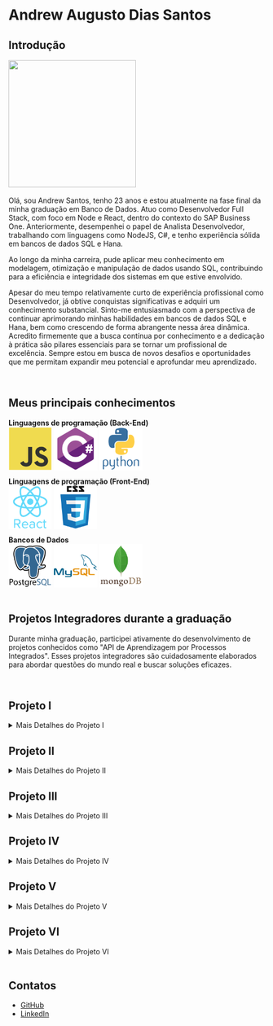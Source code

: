 # Andrew Augusto Dias Santos

## Introdução

<img src="https://avatars.githubusercontent.com/u/81338441?v=4" height="250" width="250"/>

   Olá, sou Andrew Santos, tenho 23 anos e estou atualmente na fase final da minha graduação em Banco de Dados. Atuo como Desenvolvedor Full Stack, com foco em Node e React, dentro do contexto do SAP Business One. Anteriormente, desempenhei o papel de Analista Desenvolvedor, trabalhando com linguagens como NodeJS, C#, e tenho experiência sólida em bancos de dados SQL e Hana.

Ao longo da minha carreira, pude aplicar meu conhecimento em modelagem, otimização e manipulação de dados usando SQL, contribuindo para a eficiência e integridade dos sistemas em que estive envolvido.

Apesar do meu tempo relativamente curto de experiência profissional como Desenvolvedor, já obtive conquistas significativas e adquiri um conhecimento substancial. Sinto-me entusiasmado com a perspectiva de continuar aprimorando minhas habilidades em bancos de dados SQL e Hana, bem como crescendo de forma abrangente nessa área dinâmica. Acredito firmemente que a busca contínua por conhecimento e a dedicação à prática são pilares essenciais para se tornar um profissional de excelência. Sempre estou em busca de novos desafios e oportunidades que me permitam expandir meu potencial e aprofundar meu aprendizado.

<br>

## Meus principais conhecimentos

  <div style="margin-top: 10px; font-weight: bold;">Linguagens de programação (Back-End)</div>
  <div style="display: inline_block">
    <img src="https://github.com/devicons/devicon/blob/master/icons/javascript/javascript-original.svg" width="85" height="85" />
    <img src="https://github.com/devicons/devicon/blob/master/icons/csharp/csharp-original.svg" width="85" height="85" />
    <img src="https://github.com/devicons/devicon/blob/master/icons/python/python-original-wordmark.svg" width="85" height="85" />
  </div>
  <div style="margin-top: 10px; font-weight: bold;">Linguagens de programação (Front-End)</div>
  <div style="display: inline_block">
    <img src="https://github.com/devicons/devicon/blob/master/icons/react/react-original-wordmark.svg" width="85" height="85" />
    <img src="https://github.com/devicons/devicon/blob/master/icons/css3/css3-original-wordmark.svg" width="85" height="85" />  
  </div>
  <div style="margin-top: 10px; font-weight: bold;">Bancos de Dados</div>
  <div style="display: inline_block">
    <img src="https://github.com/devicons/devicon/blob/master/icons/postgresql/postgresql-original-wordmark.svg" width="85" height="85" />
    <img src="https://github.com/devicons/devicon/blob/master/icons/mysql/mysql-original-wordmark.svg" width="85" height="85" />  
    <img src="https://github.com/devicons/devicon/blob/master/icons/mongodb/mongodb-original-wordmark.svg" width="85" height="85" />
  </div>

<br>

## Projetos Integradores durante a graduação 
   Durante minha graduação, participei ativamente do desenvolvimento de projetos conhecidos como "API de Aprendizagem por Processos Integrados". Esses projetos integradores são cuidadosamente elaborados para abordar questões do mundo real e buscar soluções eficazes.

<br>

## Projeto I

<details>
  
<summary>
         Mais Detalhes do Projeto I
</summary>

# Assistente Virtual - Ibet

<br>
     
![image](https://bstqb.org.br/b9/sites/default/files/styles/max_325x325/public/2021-07/fatec.png?itok=2yof3fX8)

##### *Figura 01. Logo Fatec - Profº Jassen Vidal*

   A Fatec é uma instituição de ensino superior pública, mantida pelo estado, onde todos os cursos disponibilizados são de acesso gratuito. A formação de um Tecnólogo na Fatec vai além dos aspectos técnicos, incorporando também uma base sólida de valores sociais, éticos, filosóficos e ambientais. Essa abordagem visa transformar o indivíduo em um profissional consciente de seu papel e responsabilidades dentro da sociedade à qual pertence.

![image](https://github.com/criskurim/CodeYCode/blob/main/Imagens/logo-removebg-preview.png)

##### *Figura 02. Logo do Projeto Ibet Assistente*

### Visão do Projeto

   A assistente virtual Ibet foi desenvolvida com a finalidade de proporcionar aos usuários uma maneira eficiente de acessar informações relacionadas a esportes. Ela oferece diversas funcionalidades que visam facilitar a experiência do usuário nesse contexto. Algumas das características que a Ibet oferece incluem:

   <strong>Definição de Alarmes para Jogos</strong>: A assistente Ibet permite que os usuários configurem alarmes para serem notificados sobre jogos específicos. Isso garante que eles fiquem atualizados sobre as partidas de seu interesse.
Placares de Jogos em Tempo Real: A Ibet fornece placares atualizados em tempo real para jogos em andamento. Isso permite que os usuários acompanhem os resultados instantaneamente, sem atrasos.

   <strong>Acesso a Jogos Antigos</strong>: Além de informações sobre jogos atuais, a Ibet também disponibiliza detalhes sobre jogos antigos. Isso possibilita que os usuários revivam momentos marcantes no mundo esportivo.

   <strong>Vídeos e Conteúdo Relacionado</strong>: A assistente oferece acesso a vídeos e conteúdo relacionado a esportes, permitindo que os usuários assistam a momentos emocionantes, entrevistas e análises.

   <strong>Interação por Comando de Voz</strong>: O grande diferencial da aplicação é a interação por meio de comandos de voz. Os usuários podem obter todas as informações necessárias sem precisar digitar ou clicar em botões. Isso torna a experiência mais conveniente e intuitiva.

A Ibet foi projetada para entregar informações de forma interativa, proporcionando aos usuários uma experiência rica em conteúdo esportivo sem os incômodos de interações tradicionais. Com sua funcionalidade de comando de voz, a assistente busca tornar a busca por informações esportivas mais prática e acessível.

Link do repositório do projeto: [Repositório](https://github.com/AndrewAugusto/Ibet_Assistente)

### Tecnologias adotadas no Projeto

<div style="text-align: center;">
  <div style="margin-top: 10px; font-weight: bold;">BackEnd</div>
  <div style="display: inline_block">
    <img src="https://github.com/devicons/devicon/blob/master/icons/python/python-original-wordmark.svg" width="85" height="85" />
  </div>
</div>
<div style="text-align: center;">
  <div style="margin-top: 10px; font-weight: bold;">Banco de Dados</div>
  <div style="display: inline_block">
    <img src="https://github.com/devicons/devicon/blob/master/icons/sqlite/sqlite-original.svg" width="85" height="85" />
  </div>
</div>

## Iniciativas Implementadas:
  Desempenhei um papel crucial na implementação da tecnologia de reconhecimento de voz na API, onde criamos um algoritmo que permitisse a execução do serviço em segundo plano, no modo Standby. Essa abordagem garante que a tecnologia seja ativada somente quando chamada, otimizando os recursos e proporcionando uma experiência eficiente aos usuários.
  
<details open><summary>Informações sobre a Lógica do Sistema</summary>
 
   1. Algoritmo para reconhecimento de voz.
     
   ```python
   
   def ouvir_microfone():
    microfone = SpeechRecognition.Recognizer()
    with SpeechRecognition.Microphone() as source:
        microfone.adjust_for_ambient_noise(source)
        audio = microfone.listen(source)
        try:
            frase = microfone.recognize_google(audio, language='pt-BR')
            return frase
        except SpeechRecognition.UnknownValueError:
            return "Não entendi!"   
	    
   ```
     
   O ponto inicial foi criar uma instância do objeto Recognizer() da biblioteca SpeechRecognition. Em seguida, a função entra em um bloco "with" para configurar e usar o microfone como fonte de 
entrada de áudio.
Dentro do bloco "with", o método "adjust_for_ambient_noise()" é chamado para ajustar automaticamente o nível de ruído de fundo para melhorar a precisão da transcrição.
Em seguida, o método "listen()" é chamado para gravar o áudio da fonte (microfone) e armazená-lo na variável "audio".
Depois disso, a função tenta transcrever o áudio em texto usando a API do Google Speech Recognition (recognize_google), especificando a linguagem de entrada como "pt-BR" (português do
Brasil).
Se a transcrição for bem-sucedida, o texto é armazenado na variável "frase" e retornado pela função. Caso contrário, se o reconhecimento de fala falhar ou não for compreendido, a função 
retornará a mensagem "Não entendi!".

<details close></summary></summary>

Clique [aqui](https://github.com/AndrewAugusto/Ibet_Assistente) para mais detalhes do projeto.
	
</details>

</details>   

   Com certeza, ao desenvolver a assistente, priorizamos a sua capacidade de ser executada em segundo plano e entrar em ação imediatamente quando chamada. Isso foi feito com o objetivo de reduzir ao máximo a necessidade de interação física por parte do usuário, como inserção manual de informações via teclado ou mouse. A nossa abordagem visa proporcionar uma experiência mais fluida e prática, permitindo que os usuários interajam com a assistente por meio de comandos de voz, minimizando a barreira entre eles e as informações que estão buscando. Isso não apenas aumenta a eficiência, mas também torna a experiência mais intuitiva e acessível para um amplo público.

 <details open><summary>Informações código Front-End</summary>
  
   1. Trecho do código responsável de receber o retorno do back-end, da explicação citada acima.
     
   ```js
   
        this.total = this.noDiscount += (element.price  * element.quantidade);

        this.service.getDiscount(this.id, this.quantidade, this.total, this.categoria).subscribe(
            response =>
            { const product : Product = new Product();
              this.discount = response;
              this.product.discount = this.discount
              this.finalPrice = this.finalPrice += (element.price * element.quantidade)-(this.discount)
              console.log("teste", this.categoria)
            errorResponse => console.log(errorResponse)
        })
    });
         
         ...
         
         return new ResponseEntity<>(desconto, HttpStatus.OK);     
   ```
	
   - Esse método é responsável por passar os parâmetros para o back-end, processar a informação e direcionar o retorno para a camada de visualização do usuário,
  sendo um trecho importante pois enviar dados, processa o retorno e já devolve os resultados para usuário.
    
<details close></summary></summary>

Clique [aqui](https://github.com/AndrewAugusto/Ibet_Assistente) para mais detalhes do Projeto.

</details>

</details> 

## Aprendizados Efetivos

* Iniciei minha jornada com a linguagem de programação Python, abrindo portas para novas possibilidades.
* Adquiri uma compreensão profunda da metodologia ágil Scrum, aplicando seus princípios de forma prática.
* Optei por adotar o paradigma de programação imperativo para construir meu projeto, utilizando uma abordagem estruturada.
* Desenvolvi uma base sólida em lógica de programação, capacitando-me para resolver desafios computacionais de maneira eficaz.
* Introduzi e utilizei com sucesso as primeiras estruturas de dados em meu projeto, explorando as capacidades da linguagem Python.
* Minhas habilidades de comunicação estão em constante evolução, contribuindo para uma melhor interação com colegas e stakeholders.

#### Hard Skills Desenvolvidas

* Desenvolvimento do backend com Python, criando aplicações robustas.
* Criação de APIs para fornecer serviços e funcionalidades.
* Domínio do versionamento de código com o uso do Git.
* Capaz de projetar a arquitetura de sistemas alinhada aos requisitos funcionais e não funcionais.
* Experiência no desenvolvimento integrado com bancos de dados relacionais.

</details>

## Projeto II

<details>
  
<summary>
	Mais Detalhes do Projeto II
</summary>

# SGBD (Sistema de Gerenciamento de Banco de Dados)

### Parceiro Acadêmico
	
<br/>
	
<img src="https://necto.com.br/wp-content/uploads/2023/04/cropped-Frame-1.png"/>

##### *Figura 01. Logo Necto System Fonte([Necto](https://necto.com.br))*

A empresa Necto System situada no Parque Tecnológico de São José dos Campos, propôs o seguinte desafio baseado na metodologia ágil Scrum.

### Visão do Projeto

   Foi construido uma integração crucial para a coleta de informações diretamente dos servidores, visando a criação de uma série histórica de dados. A concepção por trás disso era criar uma aplicação que pudesse realizar a coleta regular de métricas de um ou mais Sistemas Gerenciadores de Banco de Dados remotos. Essa ferramenta é projetada para fornecer informações valiosas ao usuário, permitindo que tomem decisões informadas em relação à manutenção, balanceamento, escalabilidade e melhorias necessárias nos seus SGBDs, bancos de dados e infraestrutura de servidores.

   Ao realizar essa integração, o objetivo é capacitar os usuários a monitorar de perto o desempenho de seus sistemas, identificar tendências ao longo do tempo e agir de forma proativa para otimizar e manter a estabilidade de suas operações. Ao fornecer uma visão holística das métricas do sistema, essa aplicação permite que os usuários tomem decisões fundamentadas sobre ajustes necessários, sejam eles relacionados a melhorias na eficiência dos bancos de dados, balanceamento de carga ou mesmo escalonamento da infraestrutura para atender às demandas crescentes.

   Essa iniciativa reflete um entendimento avançado das necessidades de gestão de banco de dados e infraestrutura, demonstrando a capacidade de criar soluções práticas para otimizar a operação dos sistemas e garantir sua confiabilidade e eficácia contínuas.

Link do repositório do projeto: [Repositório](https://github.com/apibanco/Vigilant)

### Tecnologias adotadas na solução

<div style="text-align: center;">
  <div style="margin-top: 10px; font-weight: bold;">BackEnd</div>
  <div style="display: inline_block">
    <img src="https://github.com/devicons/devicon/blob/master/icons/java/java-original-wordmark.svg" width="85" height="85" />
    <img src="https://github.com/devicons/devicon/blob/master/icons/spring/spring-original-wordmark.svg" width="85" height="85" />
  </div>
</div>
<div style="text-align: center;">
  <div style="margin-top: 10px; font-weight: bold;">FrontEnd</div>
  <div style="display: inline_block">
    <img src="https://github.com/devicons/devicon/blob/master/icons/angularjs/angularjs-original-wordmark.svg" width="85" height="85" />
    <img src="https://github.com/devicons/devicon/blob/master/icons/css3/css3-original-wordmark.svg" width="85" height="85" />  
    <img src="https://github.com/devicons/devicon/blob/master/icons/bootstrap/bootstrap-original-wordmark.svg" width="85" height="85" />
  </div>
</div>
<div style="text-align: center;">
  <div style="margin-top: 10px; font-weight: bold;">Banco de Dados</div>
  <div style="display: inline_block">
    <img src="https://github.com/devicons/devicon/blob/master/icons/postgresql/postgresql-original-wordmark.svg" width="85" height="85" />
  </div>
</div>

## Informações sobre a Lógica do Sistema:

   Assumi a responsabilidade crucial de implementar a lógica que permite a integração se conectar ao banco de dados, a fim de realizar a coleta periódica de parametrizações. Além disso, fui encarregado de criar as consultas (queries) necessárias para recuperar os dados e desenvolver procedimentos armazenados (procedures) para a execução eficiente dessas operações.

   Essa tarefa implica um profundo entendimento das estruturas de banco de dados e suas nuances, demonstrando habilidades sólidas em design de consultas, otimização de desempenho e conhecimento técnico na criação de procedimentos que automatizam processos complexos. Ao implementar essa lógica, fui capaz de fornecer à integração a capacidade de extrair informações relevantes de forma eficaz e precisa, garantindo que as parametrizações fossem coletadas de maneira confiável.

   Minha contribuição na criação de consultas e procedures reforça minha habilidade de traduzir requisitos de negócios em ações concretas no ambiente de banco de dados. Além disso, demonstra meu conhecimento sólido em SQL e meu compromisso em desenvolver soluções robustas que atendam às necessidades do projeto e da equipe.

<details open><summary>Informações código Back-End</summary>
    
   1. Algoritmo para conexão com o Banco de Dados (Postgress).
     
   ```js
   
	public conexao(){
			url = "jdbc:postgresql://localhost:5432/teste";
			usuario = "postgres";
			senha = "toto185100";

			try {
				Class.forName("org.postgresql.Driver");
				con = DriverManager.getConnection(url,usuario,senha);
				System.out.println("Conexão realizada com sucesso!!!");
			} catch (Exception e) {
				e.printStackTrace();
			}
			ExibirTamanhoTabelas(con);
	};

	public static void ExibirTamanhoTabelas(Connection con) {
		String sql = "SELECT 
				esquema, 
				tabela,
				pg_size_pretty(pg_relation_size(esq_tab)) AS tamanho,
				pg_size_pretty(pg_total_relation_size(esq_tab)) AS tamanho_total,
			      FROM 
				(SELECT 
				    tablename AS tabela,
				    schemaname AS esquema,
				    schemaname||'.'||tablename AS esq_tab
				FROM
				    pg_catalog.pg_tables
				WHERE 
				    schemaname NOT IN ('pg_catalog', 'information_schema', 'pg_toast') ) AS x
				ORDER BY 
				    pg_total_relation_size(esq_tab) DESC; ";

		try {
			PreparedStatement pesquisa = con.prepareStatement(sql);
			ResultSet result = pesquisa.executeQuery();
			while(result.next()) {
				System.out.println("NOME: " + result.getString("tabela"));
				System.out.println("TAMANHO: "+result.getString("tamanho"));
				System.out.println("TAMANHO TOTAL: " + result.getString("tamanho_total"));
			}
		} catch(Exception e) {
		    e.printStackTrace();
		}
	}
	
   ```
   
   No primeiro trecho deste código acima, são definidas as informações necessárias para a conexão com o banco de dados local. A variável "url" contém a URL de conexão com o banco, a porta padrão do PostgreSQL e o nome do banco de dados.

Em seguida, dentro de um bloco try-catch, o código tenta estabelecer a conexão com o banco de dados. A linha Class.forName("org.postgresql.Driver") carrega dinamicamente o driver JDBC necessário para se comunicar com o PostgreSQL. Em seguida, DriverManager.getConnection(url,usuario,senha) estabelece a conexão com o banco de dados usando as informações fornecidas. Se a conexão for estabelecida com sucesso, a mensagem "Conexão realizada com sucesso!!!" é exibida. Caso ocorra algum erro durante a conexão, a exceção é capturada e o rastreamento de pilha do erro é impresso.

Após a conexão ser estabelecida, há uma chamadas de método chamando "ExibirTamanhoTabelas". Esse método exibe o tamanho das tabelas do banco de dados através de um retorno de uma query consultando através da conexão realizada.
	
<details close></summary></summary>

Clique [aqui](https://github.com/apibanco/Vigilant) para mais detalhes do prijeto.

</details>

</details>   

- Auxiliei também a integração completa das chamadas de todos os métodos do Back-End. Durante esse processo, além de criar alguns métodos, desempenhei um papel fundamental na realização de testes para validar as requisições.

  Essa etapa é de extrema importância, pois envolve garantir que cada funcionalidade do Back-End esteja operando de maneira correta e coesa. Ao criar e implementar esses métodos, pude contribuir para a construção de uma aplicação robusta e funcional. Os testes que conduzi permitiram identificar possíveis problemas e assegurar que as requisições feitas à API estivessem fornecendo os resultados esperados.

  A abordagem sistemática e a atenção aos detalhes nos testes ilustram o compromisso em oferecer um produto final de alta qualidade, além de evidenciar minhas habilidades em depuração e solução de problemas.

  <details open><summary>Detalhes da Interface do Usuário</summary>
  
   1. Trecho do algoritmo responsável por receber o retorno do back-end.
     
   ```js
   
        public class Principal {

		public static void main(String[] args) throws IOException {
			LoginModel loginModel = LoginController.PreencherLogin();
			Menu menu = new Menu(loginModel);
			Properties prop = LoginController.getProp();
			String openMenu = prop.getProperty("openMenu");

			if (openMenu.equals("y")) {
				menu.startmenu();
			} else {
				ImprimeMetricas imprimeMetricas = new ImprimeMetricas(loginModel);
				imprimeMetricas.tamanhobancos();
				imprimeMetricas.tamanhoTabelas();
				imprimeMetricas.selectsChamadas1000x();
				imprimeMetricas.SelectMaisDemoradas();
				imprimeMetricas.selectsMaisDemoradasMedia();
				imprimeMetricas.conflicts();
			}
		}
	}
	
   ```

O código é uma classe Java chamada "Principal".
Na primeiro trecho do código, uma instância da classe "LoginModel" é criada chamada "loginModel", e o método estático "PreencherLogin()" da classe "LoginController" é chamado para preencher os dados do login.
Em seguida, uma instância da classe "Menu" chamada "menu" é criada, passando o objeto "loginModel" como argumento para o construtor da classe "Menu".
A próxima linha cria uma instância da classe "Properties" chamada "prop" e chama o método estático "getProp()" da classe "LoginController" para obter um objeto "Properties".
Em seguida, a propriedade chamada "openMenu" é recuperada do objeto "Properties" e armazenada na variável "openMenu" como uma string.
Em seguida, o código verifica se o valor da variável "openMenu" é igual a "y". Se for, o método "startmenu()" é chamado no objeto "menu". Caso contrário, uma instância da classe "ImprimeMetricas" chamada "imprimeMetricas" é criada, passando o objeto "loginModel" como argumento para o construtor. Em seguida, vários métodos são chamados nessa instância, como "tamanhobancos()", "tamanhoTabelas()", "selectsChamadas1000x()", "SelectMaisDemoradas()", "selectsMaisDemoradasMedia()" e "conflicts()". Esses métodos provavelmente realizam diferentes operações relacionadas a métricas e análises de um sistema.

<details close></summary></summary>

</details>

## Conhecimentos Úteis Adquiridos

* Ao longo do desenvolvimento do projeto, foi aproveitado a valiosa oportunidade de adquirir um profundo conhecimento sobre sistemas de gerenciamento de banco de dados (SGBDs), capacitando-me a coletar e manipular informações de maneira altamente eficiente para a geração de séries históricas e métricas de grande relevância para os usuários da aplicação.
* Essa experiência enriqueceu consideravelmente minhas habilidades na manipulação de dados dentro de ambientes de banco de dados. Pude aprimorar minha capacidade de criar consultas SQL e utilizar diversos comandos para extrair informações específicas e impactantes. Além disso, aproveitei a oportunidade para explorar e me familiarizar profundamente com ferramentas de gerenciamento de banco de dados, como o PostgreSQL, aplicando-as de maneira excepcionalmente eficaz.
* Minha contribuição desempenhou um papel fundamental no desenvolvimento da aplicação, uma vez que pude criar consultas e rotinas que viabilizaram a coleta de métricas cruciais, como o dimensionamento das tabelas e do próprio banco de dados. Essas métricas forneceram insights inestimáveis aos usuários, permitindo-lhes uma compreensão mais completa da situação e da evolução do sistema, além de respaldar decisões informadas com base nesses dados.
* Ao longo desse processo, aprofundei minha compreensão dos princípios fundamentais que regem um SGBD e a importância de estruturar e organizar os dados de maneira adequada para facilitar operações futuras. A experiência também me mostrou a relevância de otimizar consultas e operações de banco de dados, contribuindo para um desempenho mais eficiente e uma experiência geral mais satisfatória para os usuários.
* Como resultado, minha atuação no projeto não apenas se limitou à coleta e manipulação de dados, mas também envolveu a criação de um ambiente de banco de dados resiliente e otimizado. Esse aspecto desempenhou um papel essencial no sucesso da aplicação como um todo. A experiência adquirida nesse processo me concedeu um conhecimento profundo e uma base sólida para futuros empreendimentos que envolvam a gestão de dados e o uso de SGBDs.

</details>
  
</details>

## Projeto III

<details>
  
<summary>
	 Mais Detalhes do Projeto III
</summary>

# Motor para Regra de Promoções

### Parceiro Acadêmico

<br/>

![image](https://static.wixstatic.com/media/456d95_d8bfdcb4942b46c69950e9616742df4e~mv2.png/v1/fill/w_156,h_124,al_c,q_85,usm_0.66_1.00_0.01,enc_auto/Logo%20MidAll.png)

##### *Figura 01. Logo MidAll Fonte([MidAll](www.midall.com.br))*

   A empresa MidAll situada no Parque Tecnológico de São José dos Campos, propôs o seguinte desafio baseado na metodologia ágil Scrum.

### Visão do Projeto

Foi apresentado um desafio pela empresa parceira apresentou um desafio interessante relacionado à criação de promoções em um ambiente de E-commerce. Para abordar essa demanda, desenvolvemos um motor de regras acompanhado de uma interface intuitiva, que permitisse o cadastro simplificado das regras das promoções.

Essa solução teve como objetivo proporcionar uma abordagem eficiente e flexível para a gestão de promoções, permitindo que a equipe de marketing e vendas pudesse criar, ajustar e monitorar promoções de forma ágil e personalizada. O motor de regras, com sua lógica subjacente, permitiu a definição de critérios específicos para a ativação das promoções, como combinações de produtos, valores de compra e outros fatores relevantes.

A interface de cadastro simplificou o processo ao máximo, eliminando a necessidade de conhecimento técnico avançado. Os colaboradores da empresa puderam criar e ajustar regras de promoções de acordo com as metas de marketing e os objetivos comerciais.

Com essa solução, a MidAll conseguiu atender às suas necessidades de promoções de maneira eficiente e escalável, impulsionando as vendas e a satisfação do cliente. A abordagem de motor de regras e interface de cadastro trouxe mais flexibilidade e autonomia à equipe, garantindo a criação de promoções personalizadas e impactantes no cenário do E-commerce.

Link do repositório do projeto: [Repositório](https://github.com/Doc-Docker/APIMidAll)

### Tecnologias adotadas na solução

<div style="text-align: center;">
  <div style="margin-top: 10px; font-weight: bold;">BackEnd</div>
  <div style="display: inline_block">
    <img src="https://github.com/devicons/devicon/blob/master/icons/java/java-original-wordmark.svg" width="85" height="85" />
    <img src="https://github.com/devicons/devicon/blob/master/icons/spring/spring-original-wordmark.svg" width="85" height="85" />
  </div>
</div>
<div style="text-align: center;">
  <div style="margin-top: 10px; font-weight: bold;">FrontEnd</div>
  <div style="display: inline_block">
    <img src="https://github.com/devicons/devicon/blob/master/icons/angularjs/angularjs-original-wordmark.svg" width="85" height="85" />
    <img src="https://github.com/devicons/devicon/blob/master/icons/css3/css3-original-wordmark.svg" width="85" height="85" />  
    <img src="https://github.com/devicons/devicon/blob/master/icons/bootstrap/bootstrap-original-wordmark.svg" width="85" height="85" />
  </div>
</div>
<div style="text-align: center;">
  <div style="margin-top: 10px; font-weight: bold;">Banco de Dados</div>
  <div style="display: inline_block">
    <img src="https://github.com/devicons/devicon/blob/master/icons/sqlite/sqlite-original-wordmark.svg" width="85" height="85" />
  </div>
</div>

## Conhecimentos Úteis Adquiridos

   Assumi a responsabilidade crucial de implementar a lógica do motor de regras na API, desempenhando um papel central na criação de um algoritmo avançado. Esse algoritmo foi projetado para calcular os valores passados como parâmetros, em retorno, fornecer a melhor promoção a ser aplicada no carrinho de compras do usuário.

   Essa tarefa exige um profundo entendimento das diferentes regras de promoção e de como elas interagem com os valores específicos de compra. Ao criar esse algoritmo, você demonstrou um domínio sólido das lógicas de cálculo e das nuances das promoções, considerando diversos cenários para determinar qual promoção seria mais vantajosa para o cliente.

   Além disso, sua contribuição na criação deste motor de regras demonstra habilidades de programação avançadas, como o desenvolvimento de algoritmos complexos e a capacidade de traduzir requisitos de negócios em lógica computacional. A aplicação prática do algoritmo também demonstra seu compromisso em criar uma experiência de compra otimizada para os usuários, onde eles possam se beneficiar ao máximo das promoções disponíveis.

   Seu papel na implementação da lógica do motor de regras foi essencial para a funcionalidade e sucesso da aplicação, oferecendo aos usuários a melhor promoção possível com base em suas compras. Isso destaca sua capacidade de resolver problemas complexos e criar soluções técnicas que têm um impacto direto nas operações comerciais.

<details open><summary>Informações sobre a Lógica do Sistema</summary>
  
   1. Algoritmo de cálculo de valores das promoções.
     
   ```js
   
   public ResponseEntity<?> retornaProdutoPromocao(@RequestBody Integer id, Integer quantidade, Integer total, Integer categoria) {
		       List<ProductPromotion> promotios = productPromotionRepository.findAll();
		       List<ProductPromotion> productPromotion = new ArrayList<ProductPromotion>();

		       Product product = productService.findById(id);
		       productPromotion.addAll(product.getProductPromotions());
		       int new = productPromotion.size();
         
         ...
         
         return new ResponseEntity<>(desconto, HttpStatus.OK);     
   ```
   
   Consumido na camada controller através de um método com uma anotação HTTP, no caso dessa requisição foi utilizado o verbo Post. 
     
   O algoritmo mostrado é responsável por receber os parâmetros vindos do front end, esses parâmetros são filtrados por algumas condições, verificando o melhor valor de retorno para uma 
   determinado produto que esteja em uma promoção, esse retorno é devolvido para camada controller que por sua vez devolve o resultado para a interface.

<details close></summary></summary>

Click [aqui](https://github.com/Doc-Docker/APIMidAll) para mais detalhes do projeto.
	
</details>

</details>   

  Minha participação no projeto incluiu um papel ativo na integração entre o Front-End e o Back-End, onde interagi na criação de diversos métodos e na condução de testes para validar as requisições.

  Ao participar da integração entre essas duas partes fundamentais do sistema, contribuí para assegurar que a comunicação entre elas ocorresse de maneira suave e confiável. A criação de métodos no Back-End permitiu que o Front-End pudesse acessar e manipular dados e funcionalidades, garantindo a funcionalidade harmoniosa da aplicação como um todo.

  A condução de testes para validar as requisições é uma etapa crucial para verificar se todas as partes do sistema estão funcionando conforme o esperado. Seu papel na execução desses testes evidencia seu comprometimento em entregar um produto de alta qualidade, minimizando possíveis erros e garantindo uma experiência consistente para os usuários.

  Essa contribuição demonstra suas habilidades técnicas na criação de métodos funcionais e na realização de testes rigorosos. Além disso, ressalta sua capacidade de trabalhar de forma colaborativa entre as equipes de Front-End e Back-End, garantindo que a aplicação final seja coesa e eficaz.

  Seu envolvimento na integração entre o Front-End e o Back-End teve um impacto direto na funcionalidade e usabilidade da aplicação, assegurando que os usuários possam interagir com uma interface responsiva e que todas as suas ações sejam processadas com precisão nos bastidores.

 <details open><summary>Detalhes da Interface do Usuário</summary>
    
   1. Algoritmo responsável de receber o retorno do back-end.  
     
   ```js
   
        this.total = this.noDiscount += (element.price  * element.quantidade);

        this.service.getDiscount(this.id, this.quantidade, this.total, this.categoria).subscribe(
            response =>
            { const product : Product = new Product();
              this.discount = response;
              this.product.discount = this.discount
              this.finalPrice = this.finalPrice += (element.price * element.quantidade)-(this.discount)
              console.log("teste", this.categoria)
            errorResponse => console.log(errorResponse)
        })
    });
         
         ...
         
         return new ResponseEntity<>(desconto, HttpStatus.OK);    
 
   ```
 
  - Esse método é responsável por passar os parâmetros para o back-end, processar a informação e direcionar o retorno para a camada de visualização do usuário, sendo um trecho importante 
pois enviar dados, processa o retorno e já devolve os resultados para usuário. 

<details close></summary></summary>

Click [aqui](https://github.com/Doc-Docker/APIMidAll/blob/main/frontend-midall/src/app/cart.service.ts) para mais detalhes do projeto

</details>

</details> 

- Participei de forma efetiva na implementação de DTO's.

 <details open><summary>Informações sobre a Lógica do Sistema</summary>
    
   ```js

	@AllArgsConstructor
	@NoArgsConstructor
	@Data
	@EqualsAndHashCode(of={"id"})
	public class ProductDTO implements Serializable {
	    private static final long serialVersionUID = 1L;
	    private Integer id;

	    @NotBlank(message = "Name is required")
	    private String name;

	    @PositiveOrZero(message = "Price must be a value higher or equal to 0")
	    private Double price;

	    private List<CategoryDTO> categories = new ArrayList<>();

	    public ProductDTO(Product product) {
		this.id = product.getId();
		this.name = product.getName();
		this.price = product.getPrice();
	    }

	}
 
   ```
 
O trecho acima define uma classe chamada ProductDTO no pacote com.backend.backend.dto. Essa classe representa um objeto de transferência de dados (DTO) para a entidade Product.
A classe ProductDTO implementa a interface Serializable, o que permite que os objetos dessa classe sejam serializados e desserializados.
A classe possui os seguintes campos:

- <strong>id</strong>: Um campo do tipo Integer que representa o identificador do produto.
- <strong>name</strong>: Um campo do tipo String que representa o nome do produto. É anotado com @NotBlank para garantir que não esteja em branco.
- <strong>price</strong>: Um campo do tipo Double que representa o preço do produto. É anotado com @PositiveOrZero para garantir que seja maior ou igual a zero.
- <strong>categories</strong>: Uma lista de objetos CategoryDTO, representando as categorias associadas ao produto. É inicializada como uma lista vazia.

A classe possui os seguintes construtores e anotações:

- <strong>@AllArgsConstructor e @NoArgsConstructor</strong>: anotações do Lombok que geram automaticamente construtores com e sem argumentos, respectivamente.
- <strong>@Data</strong>: anotação do Lombok que gera automaticamente getters, setters, toString, equals e hashCode para todos os campos da classe.
- <strong>@EqualsAndHashCode(of={"id"})</strong>: anotação do Lombok que gera automaticamente os métodos equals e hashCode, considerando apenas o campo id.

Além disso, a classe possui um construtor adicional que recebe um objeto Product. Esse construtor é usado para converter um objeto Product em um objeto ProductDTO, copiando os valores do Product para as variáveis correspondentes em ProductDTO.

Essa classe é usada para transferir informações específicas de um produto entre diferentes partes de uma aplicação, geralmente em operações de criação, leitura, atualização e exclusão (CRUD) ou em serviços de API.

<details close></summary></summary>

Click [aqui](https://github.com/Doc-Docker/APIMidAll/blob/main/frontend-midall/src/app/cart.service.ts) para mais detalhes do projeto.

</details>

</details> 

## Conhecimentos Úteis Adquiridos

  A integração do projeto com as disciplinas do semestre ocorreu em várias frentes, sendo a mais significativa na disciplina de Engenharia de Software. Durante o desenvolvimento deste trabalho ao longo do semestre, começamos a explorar diversos padrões de projeto nessa disciplina pela primeira vez. Pela primeira vez, concentramo-nos em organizar nosso programa, que se tornaria o produto final, em camadas, seguindo padrões de arquitetura, tornando-o modular e aderindo a métodos de construção comumente utilizados no mercado e na comunidade.

Este foi um passo inicial na compreensão de competências fundamentais para qualquer desenvolvedor de software.

Outros aprendizados igualmente importantes merecem destaque:

Durante o desenvolvimento do projeto, a otimização de desempenho do sistema foi uma consideração central. Lidamos com uma base de dados de tamanho modesto, mas era necessário calcular diversos fatores para todos os seus registros. Diante disso, foi crucial pensar em métodos de processamento mais eficientes para garantir uma resposta rápida e confiável aos usuários finais. A evolução dos algoritmos de análise de dados ao longo do projeto foi de grande valia para nossa formação como profissionais desenvolvedores

#### Hard Skills Efetivamente Desenvolvidas

O conhecimento adquirido neste projeto pode ser resumido da seguinte forma:

- Desenvolvimento de aplicações back-end em Java: Sei fazer com ajuda.
- Criação de uma API HTTP que gerencia requests e respostas para um cliente: sei fazer com autonomia
- Versionamento de repositório git: Sei fazer com autonomia.
- Importação de dados de diferentes fontes e análises gerais sobre o conteúdo importado: sei fazer com ajuda
- Definir a arquitetura de um sistema de acordo com seus requisitos funcionais e não funcionais: sei fazer com ajuda
- Desenvolvimento com integração a um banco de dados relacional: Sei fazer com autonomia

#### Soft Skills Efetivamente Desenvolvidas

- <strong>Comunicação</strong>: uma habilidade que está em constante desenvolvimento, e não foi diferente nesta etapa onde foi necessário apresentar o projeto para o cliente e professores avaliadores. 
Além de ser necessário para manter um esquema organizacional eficiente, ativo e funcional entre os integrantes da equipe. 
- <strong>Gestão de Tempo</strong>: por ser o primeiro projeto em parceria com um cliente real no curso de Banco de Dados, uma empresa parceira da universidade, com prazos mais curtos para um 
desenvolvimento mais complexo e com mais requisitos, o controle do tempo foi necessário para cumprir com as entregas nos prazos determinados, buscando otimizar a eficiência.
- <strong>Gerenciamento de projetos</strong>: muitas vezes o melhor caminho pode não ser o mais claro ou o mais fácil, portanto a tomada de decisões de forma assertiva foi uma habilidade crítica para o 
desenvolvimento do projeto.

</details>

## Projeto IV

<details>
  
<summary>
	Mais Detalhes do Projeto IV
</summary>

# Sistema de abertura de chamados de suporte com níveis diferentes de acesso

### Parceiro Acadêmico
	
<br/>

![image](https://static.wixstatic.com/media/28f919_850cdd0bc47d4fbd8aa3eeb79db23bf3~mv2.png/v1/fill/w_144,h_50,al_c,q_85,usm_0.66_1.00_0.01,enc_auto/Subiter_NovoLogoCol.png)

##### *Figura 01. Logo Subiter Fonte([Subiter](https://www.subiter.com))*

### Visão do Projeto

  Enfrentamos um desafio crucial em relação à sincronização dos dados administrativos, financeiros e operacionais ligados aos nossos serviços. A ausência de organização desses dados tem acarretado demora no atendimento aos chamados e, adicionalmente, tem gerado complexidade na interpretação dos indicadores comerciais e financeiros.

### Tecnologias adotadas na solução

<div style="text-align: center;">
  <div style="margin-top: 10px; font-weight: bold;">BackEnd</div>
  <div style="display: inline_block">
    <img src="https://github.com/devicons/devicon/blob/master/icons/java/java-original-wordmark.svg" width="85" height="85" />
    <img src="https://github.com/devicons/devicon/blob/master/icons/spring/spring-original-wordmark.svg" width="85" height="85" />
  </div>
</div>
<div style="text-align: center;">
  <div style="margin-top: 10px; font-weight: bold;">FrontEnd</div>
  <div style="display: inline_block">
    <img src="https://github.com/devicons/devicon/blob/master/icons/angularjs/angularjs-original-wordmark.svg" width="85" height="85" />
    <img src="https://github.com/devicons/devicon/blob/master/icons/css3/css3-original-wordmark.svg" width="85" height="85" />  
    <img src="https://github.com/devicons/devicon/blob/master/icons/bootstrap/bootstrap-original-wordmark.svg" width="85" height="85" />
  </div>
</div>
<div style="text-align: center;">
  <div style="margin-top: 10px; font-weight: bold;">Banco de Dados</div>
  <div style="display: inline_block">
    <img src="https://github.com/devicons/devicon/blob/master/icons/sqlite/sqlite-original-wordmark.svg" width="85" height="85" />
  </div>
</div>

## Iniciativas Implementadas

  Desempenhei um papel central na implementação da lógica do motor de regras da API, desenvolvendo um algoritmo altamente funcional. Este algoritmo foi projetado para efetuar cálculos com base nos valores recebidos como parâmetros e, em resposta, determinar a promoção mais vantajosa a ser aplicada no carrinho de compras do usuário.
  
<details open><summary>Informações sobre a Lógica do Sistema</summary>
     
   ```js
   
	   public Chamado updateChamadoById(Integer id, Chamado chamado) {
			Chamado chamadoSelector = this.getChamadoById(id);

			String Ns = chamadoSelector.getAgendamento().getNumerosSerie();
			String Ns = "";
			if(chamadoSelector.getAgendamento() != null) {
				Ns = chamadoSelector.getAgendamento().getNumerosSerie();
			}

			EquipamentoSerie equipamentoSerie = this.equipamentoSerie.getById(Ns);

			if (chamado.getSituacaoChamado().equals("F") || chamado.getSituacaoChamado().equals("f")) {
				equipamentoSerie.setDisponibilidade(true);
				chamadoSelector.setEncerramentoChamado(LocalDate.now());
				this.equipamentoSerie.save(equipamentoSerie);
			}
			chamadoSelector.setCriticidadeChamado(chamado.getCriticidadeChamado());
			chamadoSelector.setDataChamado(chamado.getDataChamado());
			chamadoSelector.setDescricaoChamado(chamado.getDescricaoChamado());
			chamadoSelector.setSituacaoChamado(chamado.getSituacaoChamado());
			chamadoSelector.setSolucaoChamado(chamado.getSolucaoChamado());

			return chamadoRepository.save(chamadoSelector);
		}  

   ```
   
Este trecho é um método de atualização de chamado em uma aplicação. Vou explicar o que cada parte faz:

- O método recebe dois parâmetros: um ID do chamado a ser atualizado (representado por um número inteiro) e um objeto Chamado contendo as novas informações para atualização.
Chamado chamadoSelector = this.getChamadoById(id); - Esta linha obtém o chamado existente com o ID fornecido usando um método getChamadoById (que não está presente neste trecho de código). O chamado original é armazenado na variável chamadoSelector.

- String Ns = chamadoSelector.getAgendamento().getNumerosSerie(); - Esta linha extrai o número de série (atributo numerosSerie) do objeto Agendamento dentro do chamado selecionado e o armazena na variável Ns.

- String Ns = ""; - Parece haver um erro neste trecho, pois a variável Ns já foi declarada anteriormente.

- if(chamadoSelector.getAgendamento() != null) { Ns = chamadoSelector.getAgendamento().getNumerosSerie(); } - Esta condição verifica se o objeto Agendamento dentro do chamado selecionado não é nulo. Se não for nulo, o número de série é atribuído à variável Ns.

- EquipamentoSerie equipamentoSerie = this.equipamentoSerie.getById(Ns); - Aqui, é obtido um objeto EquipamentoSerie com base no número de série obtido. O método getById (que pertence a uma instância de equipamentoSerie, provavelmente uma classe) é usado para obter o objeto correspondente ao número de série.

- if (chamado.getSituacaoChamado().equals("F") || chamado.getSituacaoChamado().equals("f")) { ... } - Esta condição verifica se a situação do chamado recebido é igual a "F" ou "f". Se for, o seguinte bloco de código será executado:

  a. equipamentoSerie.setDisponibilidade(true); - Define a disponibilidade do objeto equipamentoSerie como verdadeira.

  b. chamadoSelector.setEncerramentoChamado(LocalDate.now()); - Define a data de encerramento do chamado selecionado como a data atual (representada por LocalDate.now()).

  c. this.equipamentoSerie.save(equipamentoSerie); - Salva as alterações feitas no objeto equipamentoSerie no banco de dados ou em algum outro local de armazenamento.

As linhas seguintes atualizam várias propriedades do chamado selecionado com os valores fornecidos no objeto chamado.
- return chamadoRepository.save(chamadoSelector); - Por fim, o chamado selecionado, com todas as atualizações realizadas, é salvo utilizando o método save de um repositório chamado chamadoRepository (que não está presente neste trecho de código), e o chamado atualizado é retornado.

<details close></summary></summary>

Click [aqui](https://github.com/Doc-Docker/APISubiter) para mais detalhes do projeto.

</details>

</details>   

- Tive uma participação ativa na integração entre o Front-End e Back-End, desempenhando um papel crucial na criação de vários métodos e na execução de testes para assegurar a validade das requisições.

 <details open><summary>Detalhes da Interface do Usuário</summary>
       
   ```js
   
        import {http} from './config'
	export default{
	    listar:(token) =>{
		return http.get('/chamados', {headers:{Authorization: `Bearer ${token}`}})
	    },
	    salvar:(suporte)=>{
		return http.post('/chamados', suporte)
	    },
	    deletar:(id)=>{
		return http.delete('/chamados/' + id)
	    },

	    atualizar:(chamado)=>{
		return http.patch('/chamados/' + chamado.id , chamado)
	    atualizar:(chamado, id, token)=>{
		return http.patch('/chamados/' + id , chamado, {headers:{Authorization: `Bearer ${token}`}})
	    },

	    listarEquipamentosDisponiveis:(token) =>{
		return http.get('/equipamento-serie/disponivel', {headers:{Authorization: `Bearer ${token}`}})
	    } ,

	    salvarAgendamento:(agendamento, token)=>{
		return http.post('/agendamento', agendamento, {headers:{Authorization: `Bearer ${token}`}})
	    }
	}
         
   ```
- <strong>listar</strong>:(token) => { ... } - Esta função faz uma solicitação GET para obter a lista de chamados. Recebe um parâmetro token que é utilizado para autenticar a requisição. A URL para a solicitação GET é '/chamados', e o token de autorização é passado no cabeçalho da requisição.

- <strong>salvar</strong>:(suporte) => { ... } - Esta função faz uma solicitação POST para salvar um novo chamado. Recebe um objeto suporte contendo as informações do chamado a ser salvo. A URL para a solicitação POST é '/chamados', e o objeto suporte é passado como corpo da requisição.

- <strong>deletar</strong>:(id) => { ... } - Esta função faz uma solicitação DELETE para excluir um chamado com base em seu ID. Recebe um parâmetro id que representa o ID do chamado a ser excluído. A URL para a solicitação DELETE é '/chamados/' + id, onde o ID é concatenado à URL.

- <strong>atualizar</strong>:(chamado) => { ... } - Esta função faz uma solicitação PATCH para atualizar um chamado existente. Recebe um objeto chamado contendo as informações atualizadas do chamado. A URL para a solicitação PATCH é '/chamados/' + chamado.id, onde o ID do chamado é concatenado à URL, e o objeto chamado é passado como corpo da requisição.

- <strong>atualizar</strong>:(chamado, id, token) => { ... } - Esta função é uma versão modificada da função atualizar, que inclui um parâmetro adicional token para autenticar a requisição. Recebe um objeto chamado contendo as informações atualizadas do chamado, um parâmetro id que representa o ID do chamado a ser atualizado e um parâmetro token para autenticação. A URL para a solicitação PATCH é '/chamados/' + id, onde o ID é concatenado à URL, o objeto chamado é passado como corpo da requisição, e o token de autorização é passado no cabeçalho da requisição.

- <strong>listarEquipamentosDisponiveis</strong>:(token) => { ... } - Esta função faz uma solicitação GET para obter a lista de equipamentos disponíveis. Recebe um parâmetro token que é utilizado para autenticar a requisição. A URL para a solicitação GET é '/equipamento-serie/disponivel', e o token de autorização é passado no cabeçalho da requisição.

- <strong>salvarAgendamento</strong>:(agendamento, token) => { ... } - Esta função faz uma solicitação POST para salvar um novo agendamento. Recebe um objeto agendamento contendo as informações do agendamento a ser salvo e um parâmetro token para autenticação. A URL para a solicitação POST é '/agendamento', o objeto agendamento é passado como corpo da requisição, e o

<details close></summary></summary>

</details>

</details> 

## Conhecimentos Úteis Adquiridos

Além de adquirir habilidades no uso do VueJs e de consultar sua documentação oficial, compreendi a importância de me dedicar a um estudo aprofundado para construir uma base sólida e confiável de conhecimento. Embora os tutoriais sejam úteis, muitas vezes tratam apenas das noções básicas de um tópico. Ao me aprofundar na documentação da tecnologia, pude entender suas complexidades e explorar recursos avançados.
Essa experiência também reforçou a importância de estar em constante busca por novos aprendizados e de manter-me atualizado sobre as últimas tecnologias e tendências do mercado. Como resultado, pude desenvolver um projeto mais sofisticado e eficaz, ao mesmo tempo em que adquiria habilidades valiosas para minha trajetória profissional.

</details>

## Projeto V

<details>
  
<summary>
	Mais Detalhes do Projeto V
</summary>

# Solução de Automação de Downloads e Gerenciamento em Nuvem com Painel de Monitoramento de Desempenho

### Parceiro Acadêmico
	
<br/>

![image](https://static.wixstatic.com/media/456d95_d8bfdcb4942b46c69950e9616742df4e~mv2.png/v1/fill/w_156,h_124,al_c,q_85,usm_0.66_1.00_0.01,enc_auto/Logo%20MidAll.png)

##### *Figura 01. Logo Midall Fonte([MidAll](https://www.https://midall.com.br))*

### Visão do Projeto

O projeto consistia em criar uma solução para automatizar o processo de download de arquivos de uma plataforma de vídeo e transferi-los para a nuvem. Isso foi alcançado através do desenvolvimento de uma aplicação como serviço que simplificou o processo para o usuário, permitindo que eles configurassem o serviço com os parâmetros necessários para o download automático. Além disso, a aplicação foi projetada para gerar alertas em caso de erros durante o processamento.

Uma parte crucial do desafio era salvar os metadados dos arquivos, que seriam posteriormente usados para construir um dashboard. Esse painel serviria para monitorar a execução do serviço, analisar resultados e fornecer indicadores importantes para avaliar o desempenho do sistema.

### Tecnologias adotadas na solução

<div style="text-align: center;">
  <div style="margin-top: 10px; font-weight: bold;">BackEnd</div>
  <div style="display: inline_block">
    <img src="https://github.com/devicons/devicon/blob/master/icons/python/python-original-wordmark.svg" width="85" height="85" />
  </div>
</div>

<div style="text-align: center;">
  <div style="margin-top: 10px; font-weight: bold;">Front-End</div>
  <div style="display: inline_block">
     <img src="https://github.com/devicons/devicon/blob/master/icons/vuejs/vuejs-original-wordmark.svg" width="85" height="85" />
     <img src="https://github.com/devicons/devicon/blob/master/icons/css3/css3-original-wordmark.svg" width="85" height="85" />
  </div>
</div>

<div style="text-align: center;">
  <div style="margin-top: 10px; font-weight: bold;">Banco de Dados</div>
  <div style="display: inline_block">
     <img src="https://github.com/devicons/devicon/blob/master/icons/azure/azure-original-wordmark.svg" width="85" height="85" />
  </div>
</div>

## Iniciativas Implementadas

  Desempenhei um papel central na implementação do Banco de Dados, desenvolvendo um Modelo Lógico e Relacional para efetuar a organização e armazenamento eficiente dos metadados dos arquivos. Isso envolveu a criação de tabelas, definição de relacionamentos entre elas e a escolha de estratégias de indexação para otimizar o acesso aos dados. Além disso, trabalhei na implementação das consultas SQL necessárias para recuperar os metadados com rapidez e precisão, contribuindo assim para a construção do dashboard de monitoramento.

Minha contribuição na elaboração do Modelo Lógico e Relacional foi fundamental para garantir que os metadados fossem armazenados de forma coerente e organizada, permitindo uma análise eficaz dos resultados e indicadores do serviço. Isso também facilitou a integração dos dados do banco de dados com a aplicação de serviço, criando uma solução completa e eficiente para o desafio do projeto.
  
<details open><summary>Informações sobre a lógica utilizada na modelagem do Banco de Dados</summary>

   ### Modelo Lógico
     
   ```
	
	Entidades:
	Usuários (Users)
	{
	   UserID (Chave Primária)
	   Nome
	   Email
	   Senha
	   Papel de Acesso (por exemplo, administrador, usuário comum)
	}

  	Downloads (Downloads)
	{
 	   DownloadID (Chave Primária)
	   Nome do Arquivo
	   Data de Início do Download
	   Data de Conclusão do Download
	   Status do Download (em andamento, concluído, falha, etc.)
	   ID do Usuário (Chave Estrangeira relacionando ao Usuário que iniciou o download)
	   Arquivos na Nuvem (CloudFiles)
	}
 
	FileID (Chave Primária)
	{
 	   Nome do Arquivo
	   Localização na Nuvem
	   Tamanho do Arquivo
	   Data de Upload
	   ID do Usuário (Chave Estrangeira relacionando ao Usuário que fez o upload)
	   Registros de Desempenho (PerformanceLogs)
	}
 
	LogID (Chave Primária)
	{	
 	   Data e Hora do Log
	   Descrição do Evento (por exemplo, início de download, conclusão de download, erro de download, etc.)
	   Detalhes Adicionais (por exemplo, velocidade de download, tamanho do arquivo, etc.)
	   ID do Download (Chave Estrangeira relacionando ao Download ao qual o log está associado)
	}
 	
  	Relacionamentos:
	
	Um Usuário pode iniciar vários Downloads, então há uma relação um-para-muitos entre Usuários e Downloads.
	Um Usuário pode fazer upload de vários Arquivos na Nuvem, então há uma relação um-para-muitos entre Usuários e Arquivos na Nuvem.
	Cada Log de Desempenho está associado a um Download específico, estabelecendo uma relação um-para-muitos entre Downloads e Registros de Desempenho.
	Este é um modelo lógico básico que pode ser adaptado às necessidades específicas do seu projeto. Você pode considerar adicionar mais detalhes, como 
	informações sobre os servidores de download, categorias de arquivos na nuvem, histórico de downloads, entre outros, conforme necessário para o seu 
	aplicativo de automação de downloads e gerenciamento em nuvem com painel de monitoramento de desempenho. Além disso, você pode definir as chaves 
	primárias, índices e restrições de integridade referencial apropriados com base nos requisitos do seu sistema.

   ```
Este modelo lógico de banco de dados é projetado para um sistema de automação de downloads e gerenciamento em nuvem, com ênfase no monitoramento de desempenho. 

As principais entidades incluem Usuários, Downloads, Arquivos na Nuvem e Registros de Desempenho, cada uma com atributos relevantes. 
Os relacionamentos definem que um usuário pode iniciar vários downloads e fazer upload de vários arquivos na nuvem. Além disso, cada log de desempenho está associado a um download específico.   

<details close></summary></summary>

Click [aqui](https://github.com/TechNinjass/midall-parent) para mais detalhes do projeto.

</details>

</details> 

## Conhecimentos Adquiridos

Além de adquirir habilidades no uso do VueJs e de consultar sua documentação oficial, compreendi a importância de me dedicar a um estudo aprofundado para construir uma base sólida e confiável de conhecimento. Embora os tutoriais sejam úteis, muitas vezes tratam apenas das noções básicas de um tópico. Ao me aprofundar na documentação da tecnologia, pude entender suas complexidades e explorar recursos avançados.
Essa experiência também reforçou a importância de estar em constante busca por novos aprendizados e de manter-me atualizado sobre as últimas tecnologias e tendências do mercado. Como resultado, pude desenvolver um projeto mais sofisticado e eficaz, ao mesmo tempo em que adquiria habilidades valiosas para minha trajetória profissional.

</details>

## Projeto VI

<details>
  
<summary>
	Mais Detalhes do Projeto VI
</summary>

# Solução de Automação de Downloads e Gerenciamento em Nuvem com Painel de Monitoramento de Desempenho

### Parceiro Acadêmico
	
<br/>

![image](https://static.wixstatic.com/media/456d95_d8bfdcb4942b46c69950e9616742df4e~mv2.png/v1/fill/w_156,h_124,al_c,q_85,usm_0.66_1.00_0.01,enc_auto/Logo%20MidAll.png)

##### *Figura 01. Logo Midall Fonte([MidAll](https://www.https://midall.com.br))*

### Visão do Projeto

O projeto consistia em criar uma solução para automatizar o processo de download de arquivos de uma plataforma de vídeo e transferi-los para a nuvem. Isso foi alcançado através do desenvolvimento de uma aplicação como serviço que simplificou o processo para o usuário, permitindo que eles configurassem o serviço com os parâmetros necessários para o download automático. Além disso, a aplicação foi projetada para gerar alertas em caso de erros durante o processamento.

Uma parte crucial do desafio era salvar os metadados dos arquivos, que seriam posteriormente usados para construir um dashboard. Esse painel serviria para monitorar a execução do serviço, analisar resultados e fornecer indicadores importantes para avaliar o desempenho do sistema.

### Tecnologias adotadas na solução

<div style="text-align: center;">
  <div style="margin-top: 10px; font-weight: bold;">BackEnd</div>
  <div style="display: inline_block">
    <img src="https://github.com/devicons/devicon/blob/master/icons/python/python-original-wordmark.svg" width="85" height="85" />
  </div>
</div>

<div style="text-align: center;">
  <div style="margin-top: 10px; font-weight: bold;">Front-End</div>
  <div style="display: inline_block">
     <img src="https://github.com/devicons/devicon/blob/master/icons/vuejs/vuejs-original-wordmark.svg" width="85" height="85" />
     <img src="https://github.com/devicons/devicon/blob/master/icons/css3/css3-original-wordmark.svg" width="85" height="85" />
  </div>
</div>

<div style="text-align: center;">
  <div style="margin-top: 10px; font-weight: bold;">Banco de Dados</div>
  <div style="display: inline_block">
     <img src="https://github.com/devicons/devicon/blob/master/icons/azure/azure-original-wordmark.svg" width="85" height="85" />
  </div>
</div>

## Iniciativas Implementadas

  Desempenhei um papel central na implementação do Banco de Dados, desenvolvendo um Modelo Lógico e Relacional para efetuar a organização e armazenamento eficiente dos metadados dos arquivos. Isso envolveu a criação de tabelas, definição de relacionamentos entre elas e a escolha de estratégias de indexação para otimizar o acesso aos dados. Além disso, trabalhei na implementação das consultas SQL necessárias para recuperar os metadados com rapidez e precisão, contribuindo assim para a construção do dashboard de monitoramento.

Minha contribuição na elaboração do Modelo Lógico e Relacional foi fundamental para garantir que os metadados fossem armazenados de forma coerente e organizada, permitindo uma análise eficaz dos resultados e indicadores do serviço. Isso também facilitou a integração dos dados do banco de dados com a aplicação de serviço, criando uma solução completa e eficiente para o desafio do projeto.
  
<details open><summary>Informações sobre a lógica utilizada na modelagem do Banco de Dados</summary>

   ### Modelo Lógico
     
   ```
	
	Entidades:
	Usuários (Users)
	{
	   UserID (Chave Primária)
	   Nome
	   Email
	   Senha
	   Papel de Acesso (por exemplo, administrador, usuário comum)
	}

  	Downloads (Downloads)
	{
 	   DownloadID (Chave Primária)
	   Nome do Arquivo
	   Data de Início do Download
	   Data de Conclusão do Download
	   Status do Download (em andamento, concluído, falha, etc.)
	   ID do Usuário (Chave Estrangeira relacionando ao Usuário que iniciou o download)
	   Arquivos na Nuvem (CloudFiles)
	}
 
	FileID (Chave Primária)
	{
 	   Nome do Arquivo
	   Localização na Nuvem
	   Tamanho do Arquivo
	   Data de Upload
	   ID do Usuário (Chave Estrangeira relacionando ao Usuário que fez o upload)
	   Registros de Desempenho (PerformanceLogs)
	}
 
	LogID (Chave Primária)
	{	
 	   Data e Hora do Log
	   Descrição do Evento (por exemplo, início de download, conclusão de download, erro de download, etc.)
	   Detalhes Adicionais (por exemplo, velocidade de download, tamanho do arquivo, etc.)
	   ID do Download (Chave Estrangeira relacionando ao Download ao qual o log está associado)
	}
 	
  	Relacionamentos:
	
	Um Usuário pode iniciar vários Downloads, então há uma relação um-para-muitos entre Usuários e Downloads.
	Um Usuário pode fazer upload de vários Arquivos na Nuvem, então há uma relação um-para-muitos entre Usuários e Arquivos na Nuvem.
	Cada Log de Desempenho está associado a um Download específico, estabelecendo uma relação um-para-muitos entre Downloads e Registros de Desempenho.
	Este é um modelo lógico básico que pode ser adaptado às necessidades específicas do seu projeto. Você pode considerar adicionar mais detalhes, como 
	informações sobre os servidores de download, categorias de arquivos na nuvem, histórico de downloads, entre outros, conforme necessário para o seu 
	aplicativo de automação de downloads e gerenciamento em nuvem com painel de monitoramento de desempenho. Além disso, você pode definir as chaves 
	primárias, índices e restrições de integridade referencial apropriados com base nos requisitos do seu sistema.

   ```
Este modelo lógico de banco de dados é projetado para um sistema de automação de downloads e gerenciamento em nuvem, com ênfase no monitoramento de desempenho. 

As principais entidades incluem Usuários, Downloads, Arquivos na Nuvem e Registros de Desempenho, cada uma com atributos relevantes. 
Os relacionamentos definem que um usuário pode iniciar vários downloads e fazer upload de vários arquivos na nuvem. Além disso, cada log de desempenho está associado a um download específico.   

<details close></summary></summary>

Click [aqui](https://github.com/TechNinjass/midall-parent) para mais detalhes do projeto.

</details>

</details> 

## Conhecimentos Adquiridos

Além de adquirir habilidades no uso do VueJs e de consultar sua documentação oficial, compreendi a importância de me dedicar a um estudo aprofundado para construir uma base sólida e confiável de conhecimento. Embora os tutoriais sejam úteis, muitas vezes tratam apenas das noções básicas de um tópico. Ao me aprofundar na documentação da tecnologia, pude entender suas complexidades e explorar recursos avançados.
Essa experiência também reforçou a importância de estar em constante busca por novos aprendizados e de manter-me atualizado sobre as últimas tecnologias e tendências do mercado. Como resultado, pude desenvolver um projeto mais sofisticado e eficaz, ao mesmo tempo em que adquiria habilidades valiosas para minha trajetória profissional.

</details>

<br>

## Contatos
* [GitHub](https://github.com/AndrewAugusto)
* [LinkedIn](https://www.linkedin.com/in/andrew-augusto-778585127/)
